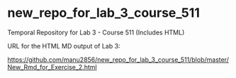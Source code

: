 # new_repo_for_lab_3_course_511
Temporal Repository for Lab 3 - Course 511 (Includes HTML)

URL for the HTML MD output of Lab 3: 

https://github.com/manu2856/new_repo_for_lab_3_course_511/blob/master/New_Rmd_for_Exercise_2.html
